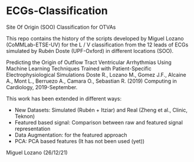 # ECGs-Classification
Site Of Origin (SOO) Classification for OTVAs

This repo contains the history of the scripts developed by Miguel Lozano (CoMMLab-ETSE-UV) for the L / V classification from the 12 leads of ECGs 
simulated by Rubén Doste (UPF-Oxford) in different locations (SOO).

Predicting the Origin of Outflow Tract Ventricular Arrhythmias Using Machine Learning Techniques Trained with Patient-Specific Electrophysiological Simulations
Doste R., Lozano M., Gomez J.F., Alcaine A., Mont L., Berruezo A., Camara O., Sebastian R. (2019)  Computing in Cardiology,  2019-September.

This work has been extended in different ways:

  - New Datasets: Simulated (Rubén + Itziar) and Real (Zheng et al., Clinic, Teknon)
  - Featured based signal: Comparison between raw and featured signal representation
  - Data Augmentation: for the featured approach
  - PCA: PCA based features (It has not been used (yet)) 


 Miguel Lozano (26/12/21)
